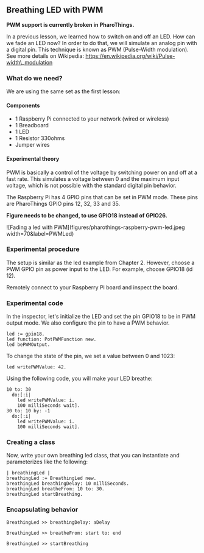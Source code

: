 ## Breathing LED with PWM**PWM support is currently broken in PharoThings.**In a previous lesson, we learned how to switch on and off an LED. How can we fade an LED now? In order to do that,we will simulate an analog pin with a digital pin. This technique is known as PWM \(Pulse-Width modulation\). See more detailson Wikipedia: https://en.wikipedia.org/wiki/Pulse-width\_modulation### What do we need?We are using the same set as the first lesson:#### Components- 1 Raspberry Pi connected to your network \(wired or wireless\)- 1 Breadboard- 1 LED- 1 Resistor 330ohms- Jumper wires#### Experimental theoryPWM is basically a control of the voltage by switching power on and off at a fast rate.This simulates a voltage between 0 and the maximum input voltage, which is not possible with the standard digital pin behavior.The Raspberry Pi has 4 GPIO pins that can be set in PWM mode.These pins are PharoThings GPIO pins 12, 32, 33 and 35.**Figure needs to be changed, to use GPIO18 instead of GPIO26.**![Fading a led with PWM](figures/pharothings-raspberry-pwm-led.jpeg width=70&label=PWMLed)### Experimental procedureThe setup is similar as the led example from Chapter 2.However, choose a PWM GPIO pin as power input to the LED.For example, choose GPIO18 \(id 12\).Remotely connect to your Raspberry Pi board and inspect the board.### Experimental codeIn the inspector, let's initialize the LED and set the pin GPIO18 to be in PWM output mode.We also configure the pin to have a PWM behavior.```led := gpio18.led function: PotPWMFunction new.led bePWMOutput.```To change the state of the pin, we set a value between 0 and 1023:```led writePWMValue: 42.```Using the following code, you will make your LED breathe:```10 to: 30  do:[:i|    led writePWMValue: i.    100 milliSeconds wait].30 to: 10 by: -1  do:[:i|    led writePWMValue: i.    100 milliSeconds wait].```### Creating a class Now, write your own breathing led class, that you can instantiate and parameterizes like the following:```| breathingLed |breathingLed := BreathingLed new.breathingLed breathingDelay: 10 milliSeconds.breathingLed breatheFrom: 10 to: 30.breathingLed startBreathing.```### Encapsulating behavior```BreathingLed >> breathingDelay: aDelay``````BreathingLed >> breatheFrom: start to: end``````BreathingLed >> startBreathing```